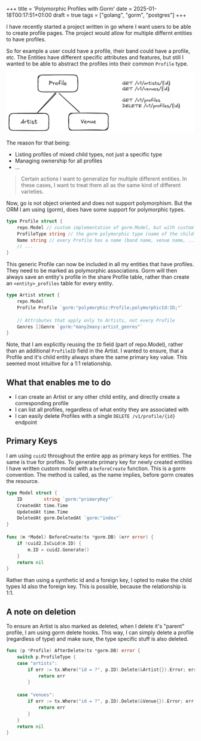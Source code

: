 +++
title = 'Polymorphic Profiles with Gorm'
date = 2025-01-18T00:17:51+01:00
draft = true
tags = ["golang", "gorm", "postgres"]
+++

I have recently started a project written in go where I want users to be able to create profile pages.
The project would allow for multiple differnt entities to have profiles.

So for example a user could have a profile, their band could have a profile, etc.
The Entities have different specific attributes and features, but still I wanted to be able to abstract the profiles into their common `Profile` type.

![image](./polymorphic.png)

The reason for that being:

- Listing profiles of mixed child types, not just a specific type
- Managing ownership for all profiles
- ...

> Certain actions I want to generalize for multiple different entities.
> In these cases, I want to treat them all as the same kind of different varieties.

Now, go is not object oriented and does not support polymorphism.
But the ORM I am using (gorm), does have some support for polymorphic types.

```go
type Profile struct {
    repo.Model // custom implementation of gorm.Model, but with custom ID format (cuid2)
    ProfileType string // the gorm polymorphic type (name of the child entity table)
    Name string // every Profile has a name (band name, venue name, ...)
    // ...
}
```

This generic Profile can now be included in all my entities that have profiles.
They need to be marked as polymorphic associations.
Gorm will then always save an entity's profile in the share Profile table, rather than create an `<entity>_profiles` table for every entity.

```go
type Artist struct {
    repo.Model
    Profile Profile `gorm:"polymorphic:Profile;polymorphicId:ID;"` 
    
    // Attributes that apply only to Artists, not every Profile
    Genres []Genre `gorm:"many2many:artist_genres"`
}
```

Note, that I am explicitly reusing the `ID` field (part of repo.Model), rather than an additional `ProfileID` field in the Artist.
I wanted to ensure, that a Profile and it's child entity always share the same primary key value.
This seemed most intuitive for a 1:1 relationship.

## What that enables me to do

- I can create an Artist or any other child entity, and directly create a corresponding profile
- I can list all profiles, regardless of what entity they are associated with
- I can easily delete Profiles with a single `DELETE /v1/profile/{id}` endpoint

## Primary Keys

I am using `cuid2` throughout the entire app as primary keys for entities.
The same is true for profiles. To generate primary key for newly created entities I have written custom model with a `beforeCreate` function.
This is a gorm convention.
The method is called, as the name implies, before gorm creates the resource.

```go
type Model struct {
	ID        string `gorm:"primaryKey"`
	CreatedAt time.Time
	UpdatedAt time.Time
	DeletedAt gorm.DeletedAt `gorm:"index"`
}

func (m *Model) BeforeCreate(tx *gorm.DB) (err error) {
	if !cuid2.IsCuid(m.ID) {
		m.ID = cuid2.Generate()
	}
	return nil
}
```

Rather than using a synthetic id and a foreign key, I opted to make the child types Id also the foreign key.
This is possible, because the relationship is 1:1.

## A note on deletion

To ensure an Artist is also marked as deleted, when I delete it's "parent" profile, I am using gorm delete hooks.
This way, I can simply delete a profile (regardless of type) and make sure, the type specific stuff is also deleted.

```go
func (p *Profile) AfterDelete(tx *gorm.DB) error {
	switch p.ProfileType {
	case "artists":
		if err := tx.Where("id = ?", p.ID).Delete(&Artist{}).Error; err != nil {
			return err
		}
		
	case "venues":
		if err := tx.Where("id = ?", p.ID).Delete(&Venue{}).Error; err != nil {
			return err
		}
	}
	return nil
}
```
